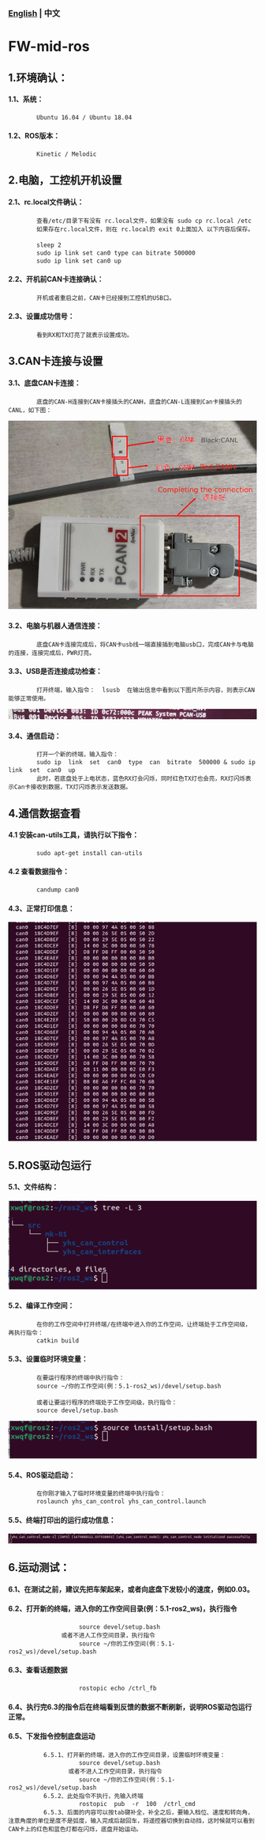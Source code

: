 ### [English](README.md) | 中文

# FW-mid-ros

## 1.环境确认：
####      1.1、系统：
            Ubuntu 16.04 / Ubuntu 18.04
####      1.2、ROS版本：
            Kinetic / Melodic

## 2.电脑，工控机开机设置
####      2.1、rc.local文件确认：
            查看/etc/目录下有没有 rc.local文件，如果没有 sudo cp rc.local /etc
            如果存在rc.local文件，则在 rc.local的 exit 0上面加入 以下内容后保存。

            sleep 2
            sudo ip link set can0 type can bitrate 500000
            sudo ip link set can0 up

####      2.2、开机前CAN卡连接确认：
            开机或者重启之前，CAN卡已经接到工控机的USB口。

####      2.3、设置成功信号：
            看到RX和TX灯亮了就表示设置成功。
            
## 3.CAN卡连接与设置
####      3.1、底盘CAN卡连接：
            底盘的CAN-H连接到CAN卡接插头的CANH，底盘的CAN-L连接到Can卡接插头的CANL，如下图：
            
![](https://github.com/YUHESEN-Robot/FW-mid-ros/blob/main/images/CAN_Connection.png?raw=true)

####      3.2、电脑与机器人通信连接：
            底盘CAN卡连接完成后，将CAN卡usb线一端直接插到电脑usb口，完成CAN卡与电脑的连接，连接完成后，PWR灯亮。
####      3.3、USB是否连接成功检查：
            打开终端，输入指令：  lsusb  在输出信息中看到以下图片所示内容，则表示CAN能够正常使用。

![](https://github.com/YUHESEN-Robot/FW-mid-ros/blob/main/images/terminal_state.png?raw=true)  

####      3.4、通信启动：
            打开一个新的终端，输入指令：
            sudo ip  link  set  can0  type  can  bitrate  500000 & sudo ip  link  set  can0  up
            此时，若底盘处于上电状态，蓝色RX灯会闪烁，同时红色TX灯也会亮，RX灯闪烁表示Can卡接收到数据，TX灯闪烁表示发送数据。

## 4.通信数据查看
####      4.1 安装can-utils工具，请执行以下指令：
            sudo apt-get install can-utils
####      4.2 查看数据指令：
            candump can0
####      4.3、正常打印信息：
      

![](https://github.com/YUHESEN-Robot/FW-mid-ros/blob/main/images/candump_print.png?raw=true)

## 5.ROS驱动包运行
####      5.1、文件结构：
      
![](https://github.com/YUHESEN-Robot/FW-mid-ros/blob/main/images/doc_tree.png?raw=true)

####      5.2、编译工作空间：
            在你的工作空间中打开终端/在终端中进入你的工作空间，让终端处于工作空间级，再执行指令：
            catkin build
####      5.3、设置临时环境变量：
            在要运行程序的终端中执行指令：
            source ~/你的工作空间(例：5.1-ros2_ws)/devel/setup.bash
            
            或者让要运行程序的终端处于工作空间级，执行指令：
            source devel/setup.bash
            
![](https://github.com/YUHESEN-Robot/FW-mid-ros/blob/main/images/source.png?raw=true)

####      5.4、ROS驱动启动：
            在你刚才输入了临时环境变量的终端中执行指令：
            roslaunch yhs_can_control yhs_can_control.launch
            
            
####      5.5、终端打印出的运行成功信息：

![](https://github.com/YUHESEN-Robot/FW-mid-ros/blob/main/images/node_print.png?raw=true)  

## 6.运动测试：
####       6.1、在测试之前，建议先把车架起来，或者向底盘下发较小的速度，例如0.03。
####       6.2、打开新的终端，进入你的工作空间目录(例：5.1-ros2_ws)，执行指令
                        source devel/setup.bash
                   或者不进人工作空间目录，执行指令
                        source ~/你的工作空间(例：5.1-ros2_ws)/devel/setup.bash
####       6.3、查看话题数据
                        rostopic echo /ctrl_fb
####       6.4、执行完6.3的指令后在终端看到反馈的数据不断刷新，说明ROS驱动包运行正常。
####       6.5、下发指令控制底盘运动
              6.5.1、打开新的终端，进入你的工作空间目录，设置临时环境变量：
                        source devel/setup.bash
                     或者不进人工作空间目录，执行指令
                        source ~/你的工作空间(例：5.1-ros2_ws)/devel/setup.bash
              6.5.2、此处指令不执行，先输入终端
                        rostopic  pub  -r  100  /ctrl_cmd
              6.5.3、后面的内容可以按tab键补全，补全之后，要输入档位、速度和转向角，注意角度的单位是度不是弧度，输入完成后敲回车，将遥控器切换到自动挡，这时候就可以看到CAN卡上的红色和蓝色灯都在闪烁，底盘开始运动。
      
      
